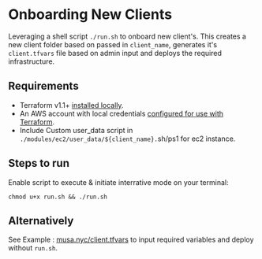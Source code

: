 # Onboarding New Clients
Leveraging a shell script `./run.sh` to onboard new client's. This creates a new client folder based on passed in `client_name`, generates it's `client.tfvars` file based on admin input and deploys the required infrastructure.

## Requirements
- Terraform v1.1+ [installed locally](https://developer.hashicorp.com/terraform/tutorials/aws-get-started/install-cli).
- An AWS account with local credentials [configured for use with Terraform](https://registry.terraform.io/providers/hashicorp/aws/latest/docs#authentication).
- Include Custom user_data script in `./modules/ec2/user_data/${client_name}.`sh/ps1 for ec2 instance.

## Steps to run
Enable script to execute & initiate interrative mode on your terminal:
```
chmod u+x run.sh && ./run.sh
```

## Alternatively
See Example : [musa.nyc/client.tfvars](./list/musa.nyc/client.tfvars) to input required variables and deploy without `run.sh`.